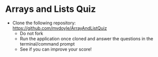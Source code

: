 # Arrays and Lists Quiz

- Clone the following repository: https://github.com/mvdoyle/ArrayAndListQuiz
    - Do not fork
    - Run the application once cloned and answer the questions in the terminal/command prompt
    - See if you can improve your score!
